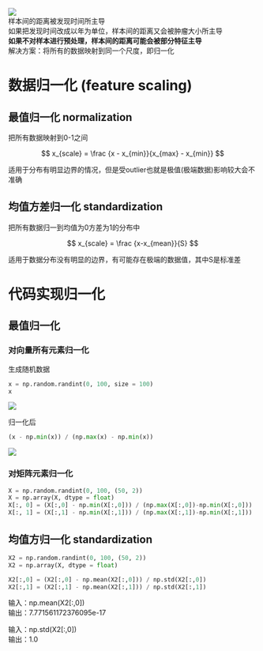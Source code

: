![](http://windmissing.github.io\images\2019\36.png)  
样本间的距离被发现时间所主导  
如果把发现时间改成以年为单位，样本间的距离又会被肿瘤大小所主导  
 **如果不对样本进行预处理，样本间的距离可能会被部分特征主导**  
 解决方案：将所有的数据映射到同一个尺度，即归一化

# 数据归一化 (feature scaling)

## 最值归一化 normalization
把所有数据映射到0-1之间

$$
x_{scale} = \frac {x - x_{min}}{x_{max} - x_{min}}
$$

适用于分布有明显边界的情况，但是受outlier也就是极值(极端数据)影响较大会不准确

## 均值方差归一化 standardization

把所有数据归一到均值为0方差为1的分布中  

$$
x_{scale} = \frac {x-x_{mean}}{S}
$$

适用于数据分布没有明显的边界，有可能存在极端的数据值，其中S是标准差


# 代码实现归一化

## 最值归一化

### 对向量所有元素归一化

生成随机数据

```python
x = np.random.randint(0, 100, size = 100)
x
```
![](http://windmissing.github.io\images\2019\39.png)

归一化后

```python
(x - np.min(x)) / (np.max(x) - np.min(x))
```
![](http://windmissing.github.io\images\2019\40.png)

### 对矩阵元素归一化

```python
X = np.random.randint(0, 100, (50, 2))
X = np.array(X, dtype = float)
X[:, 0] = (X[:,0] - np.min(X[:,0])) / (np.max(X[:,0])-np.min(X[:,0]))
X[:, 1] = (X[:,1] - np.min(X[:,1])) / (np.max(X[:,1])-np.min(X[:,1]))
```

## 均值方归一化 standardization

```python
X2 = np.random.randint(0, 100, (50, 2))
X2 = np.array(X, dtype = float)

X2[:,0] = (X2[:,0] - np.mean(X2[:,0])) / np.std(X2[:,0])
X2[:,1] = (X2[:,1] - np.mean(X2[:,1])) / np.std(X2[:,1])
```

输入：np.mean(X2[:,0])  
输出：7.771561172376095e-17

输入：np.std(X2[:,0])  
输出：1.0
